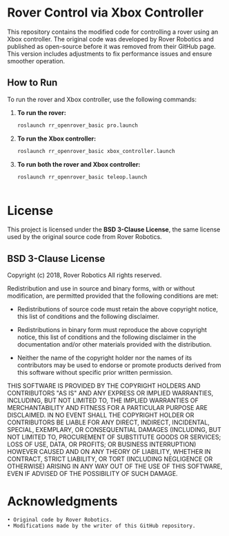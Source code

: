 ﻿# Rover Control via Xbox Controller

This repository contains the modified code for controlling a rover using an Xbox controller. The original code was developed by Rover Robotics and published as open-source before it was removed from their GitHub page. This version includes adjustments to fix performance issues and ensure smoother operation.


## How to Run

To run the rover and Xbox controller, use the following commands:

1. **To run the rover:**

   ```bash
   roslaunch rr_openrover_basic pro.launch


2. **To run the Xbox controller:**

   ```bash
   roslaunch rr_openrover_basic xbox_controller.launch


3. **To run both the rover and Xbox controller:**

   ```bash
   roslaunch rr_openrover_basic teleop.launch



# License

This project is licensed under the **BSD 3-Clause License**, the same license used by the original source code from Rover Robotics.

## BSD 3-Clause License


Copyright (c) 2018, Rover Robotics
All rights reserved.

Redistribution and use in source and binary forms, with or without
modification, are permitted provided that the following conditions are met:

* Redistributions of source code must retain the above copyright notice, this
  list of conditions and the following disclaimer.

* Redistributions in binary form must reproduce the above copyright notice,
  this list of conditions and the following disclaimer in the documentation
  and/or other materials provided with the distribution.

* Neither the name of the copyright holder nor the names of its
  contributors may be used to endorse or promote products derived from
  this software without specific prior written permission.

THIS SOFTWARE IS PROVIDED BY THE COPYRIGHT HOLDERS AND CONTRIBUTORS "AS IS"
AND ANY EXPRESS OR IMPLIED WARRANTIES, INCLUDING, BUT NOT LIMITED TO, THE
IMPLIED WARRANTIES OF MERCHANTABILITY AND FITNESS FOR A PARTICULAR PURPOSE ARE
DISCLAIMED. IN NO EVENT SHALL THE COPYRIGHT HOLDER OR CONTRIBUTORS BE LIABLE
FOR ANY DIRECT, INDIRECT, INCIDENTAL, SPECIAL, EXEMPLARY, OR CONSEQUENTIAL
DAMAGES (INCLUDING, BUT NOT LIMITED TO, PROCUREMENT OF SUBSTITUTE GOODS OR
SERVICES; LOSS OF USE, DATA, OR PROFITS; OR BUSINESS INTERRUPTION) HOWEVER
CAUSED AND ON ANY THEORY OF LIABILITY, WHETHER IN CONTRACT, STRICT LIABILITY,
OR TORT (INCLUDING NEGLIGENCE OR OTHERWISE) ARISING IN ANY WAY OUT OF THE USE
OF THIS SOFTWARE, EVEN IF ADVISED OF THE POSSIBILITY OF SUCH DAMAGE.

# Acknowledgments
      
    • Original code by Rover Robotics.
    • Modifications made by the writer of this GitHub repository.


